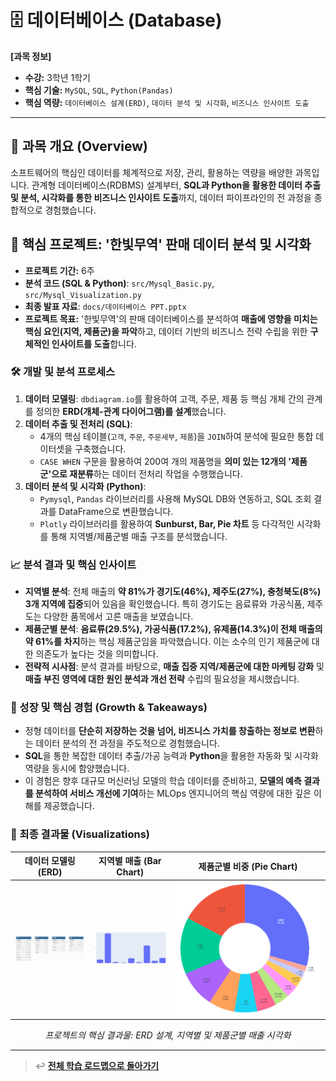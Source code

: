 # 🗄️ 데이터베이스 (Database)

**[과목 정보]**
- **수강:** 3학년 1학기
- **핵심 기술:** `MySQL`, `SQL`, `Python(Pandas)`
- **핵심 역량:** `데이터베이스 설계(ERD)`, `데이터 분석 및 시각화`, `비즈니스 인사이트 도출`

---

## 📖 과목 개요 (Overview)
소프트웨어의 핵심인 데이터를 체계적으로 저장, 관리, 활용하는 역량을 배양한 과목입니다. 관계형 데이터베이스(RDBMS) 설계부터, **SQL과 Python을 활용한 데이터 추출 및 분석, 시각화를 통한 비즈니스 인사이트 도출**까지, 데이터 파이프라인의 전 과정을 종합적으로 경험했습니다.

## 🚀 핵심 프로젝트: '한빛무역' 판매 데이터 분석 및 시각화

- **프로젝트 기간:** 6주
- **분석 코드 (SQL & Python)**: `src/Mysql_Basic.py`, `src/Mysql_Visualization.py`
- **최종 발표 자료**: `docs/데이터베이스 PPT.pptx`
- **프로젝트 목표:** '한빛무역'의 판매 데이터베이스를 분석하여 **매출에 영향을 미치는 핵심 요인(지역, 제품군)을 파악**하고, 데이터 기반의 비즈니스 전략 수립을 위한 **구체적인 인사이트를 도출**합니다.

### 🛠️ 개발 및 분석 프로세스

1.  **데이터 모델링**: `dbdiagram.io`를 활용하여 고객, 주문, 제품 등 핵심 개체 간의 관계를 정의한 **ERD(개체-관계 다이어그램)를 설계**했습니다.
2.  **데이터 추출 및 전처리 (SQL)**:
    -   4개의 핵심 테이블(`고객`, `주문`, `주문세부`, `제품`)을 `JOIN`하여 분석에 필요한 통합 데이터셋을 구축했습니다.
    -   `CASE WHEN` 구문을 활용하여 200여 개의 제품명을 **의미 있는 12개의 '제품군'으로 재분류**하는 데이터 전처리 작업을 수행했습니다.
3.  **데이터 분석 및 시각화 (Python)**:
    -   `Pymysql`, `Pandas` 라이브러리를 사용해 MySQL DB와 연동하고, SQL 조회 결과를 DataFrame으로 변환했습니다.
    -   `Plotly` 라이브러리를 활용하여 **Sunburst, Bar, Pie 차트** 등 다각적인 시각화를 통해 지역별/제품군별 매출 구조를 분석했습니다.

### 📈 분석 결과 및 핵심 인사이트

-   **지역별 분석**: 전체 매출의 **약 81%가 경기도(46%), 제주도(27%), 충청북도(8%) 3개 지역에 집중**되어 있음을 확인했습니다. 특히 경기도는 음료류와 가공식품, 제주도는 다양한 품목에서 고른 매출을 보였습니다.
-   **제품군별 분석**: **음료류(29.5%), 가공식품(17.2%), 유제품(14.3%)이 전체 매출의 약 61%를 차지**하는 핵심 제품군임을 파악했습니다. 이는 소수의 인기 제품군에 대한 의존도가 높다는 것을 의미합니다.
-   **전략적 시사점**: 분석 결과를 바탕으로, **매출 집중 지역/제품군에 대한 마케팅 강화** 및 **매출 부진 영역에 대한 원인 분석과 개선 전략** 수립의 필요성을 제시했습니다.

### 🌱 성장 및 핵심 경험 (Growth & Takeaways)
-   정형 데이터를 **단순히 저장하는 것을 넘어, 비즈니스 가치를 창출하는 정보로 변환**하는 데이터 분석의 전 과정을 주도적으로 경험했습니다.
-   **SQL**을 통한 복잡한 데이터 추출/가공 능력과 **Python**을 활용한 자동화 및 시각화 역량을 동시에 함양했습니다.
-   이 경험은 향후 대규모 머신러닝 모델의 학습 데이터를 준비하고, **모델의 예측 결과를 분석하여 서비스 개선에 기여**하는 MLOps 엔지니어의 핵심 역량에 대한 깊은 이해를 제공했습니다.

### 📸 최종 결과물 (Visualizations)

| 데이터 모델링 (ERD) | 지역별 매출 (Bar Chart) | 제품군별 비중 (Pie Chart) |
| :---: | :---: | :---: |
| <img src="./assets/db-erd.png" alt="데이터베이스 ERD" width="250"/> | <img src="./assets/sales-by-region.png" alt="지역별 매출" width="250"/> | <img src="./assets/sales-by-category.png" alt="제품군별 매출" ancho="250"/> |
*<p align="center">프로젝트의 핵심 결과물: ERD 설계, 지역별 및 제품군별 매출 시각화</p>*

---
> ↩️ **[전체 학습 로드맵으로 돌아가기](../../README.md)**
